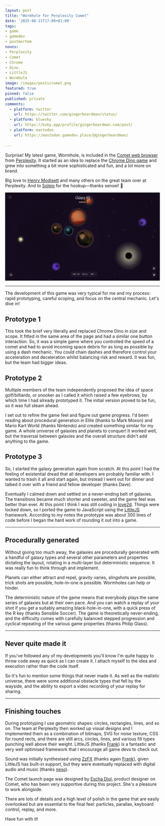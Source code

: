 ```yaml
---
layout: post
title: "Wormhole for Perplexity Comet"
date: '2025-08-21T17:00+01:00'
tags:
- game
- gamedev
- postmortem
nouns:
- Perplexity
- Comet
- Chrome
- Dino
- LittleJS
- Wormhole
image: /images/posts/comet.png
featured: true
pinned: false
published: private
comments:
  - platform: twitter
    url: https://twitter.com/gingerbeardman/status/
  - platform: bluesky
    url: https://bsky.app/profile/gingerbeardman.com/post/
  - platform: mastodon
    url: https://mastodon.gamedev.place/@gingerbeardman/

---
```


Surprise! My latest game, Wormhole, is included in the [Comet web browser](https://www.perplexity.ai/comet) from [Perplexity](https://www.perplexity.ai). It started as an idea to replace the [Chrome Dino game](https://en.wikipedia.org/wiki/Dinosaur_Game) and grew into something a bit more sophisticated and fun, and a lot more on brand.

Big love to [Henry Modisett](https://x.com/henrymodis) and many others on the great team over at Perplexity. And to [Soleio](https://x.com/soleio) for the hookup—thanks sensei! 🙌

![IMG](/images/posts/perplexity-comet.jpg)

----

The development of this game was very typical for me and my process: rapid prototyping, careful scoping, and focus on the central mechanic. Let's dive in!

## Prototype 1

This took the brief very literally and replaced Chrome Dino in size and scope. It fitted in the same area of the page and had a similar one button interaction. So, it was a simple game where you controlled the speed of a comet and had to avoid incoming space debris for as long as possible by using a dash mechanic. You could chain dashes and therefore control your acceleration and deceleration whilst balancing risk and reward. It was fun, but the team had bigger ideas.

## Prototype 2

Multiple members of the team independently proposed the idea of space golf/billiards, or snooker as I called it which raised a few eyebrows, by which time I had already prototyped it. The initial version proved to be fun, so it was full steam ahead. 

I set out to refine the game feel and figure out game progress. I'd been reading about procedural generation in Elite (thanks to Mark Moxon) and Mario Kart World (thanks Nintendo) and created something similar for my game. A whole universe of galaxies and planets to conquer! It worked well, but the traversal between galaxies and the overall structure didn't add anything to the game. 

## Prototype 3

So, I started the galaxy generation again from scratch. At this point I had the feeling of existential dread that all developers are probably familiar with. I wanted to trash it all and start again, but instead I went out for dinner and talked it over with a friend and fellow developer (thanks Dave).

Eventually I calmed down and settled on a never-ending belt of galaxies. The transitions became much shorter and sweeter, and the game feel was better than ever. At this point I think I was still coding in [love2d](https://love2d.org). Things were locked down, so I ported the game to JavaScript using the [LittleJS](https://github.com/KilledByAPixel/LittleJS) framework. According to my notes the prototype was about 300 lines of code before I began the hard work of rounding it out into a game.

----

## Procedurally generated

Without giving too much away, the galaxies are procedurally generated with a handful of galaxy types and several other parameters and properties dictating the layout, rotating in a multi-layer but deterministic sequence. It was really fun to think through and implement.

Planets can either attract and repel, gravity varies, slingshots are possible, trick shots are possible, hole-in-one is possible. Wormholes can help or hinder.

The deterministic nature of the game means that everybody plays the same series of galaxies but at their own pace. And you can watch a replay of your shot if you get a suitably amazing black-hole-in-one, with a quick press of the R key (thanks Sensible Soccer). The game is theoretically never-ending, and the difficulty comes with carefully balanced stepped progression and cyclical repeating of the various game properties (thanks Philip Glass).

----

## Never quite made it

If you've followed any of my developments you'll know I'm quite happy to throw code away as quick as I can create it. I attach myself to the idea and execution rather than the code itself. 

So it's fun to mention some things that never made it. As well as the realistic universe, there were some additional obstacle types that fell by the wayside, and the ability to export a video recording of your replay for sharing.

----

## Finishing touches

During prototyping I use geometric shapes: circles, rectangles, lines, and so on. The team at Perplexity then worked up visual designs and I implemented them as a combination of bitmaps, SVG for noise texture, CSS for round rects, and there are still arcs, circles, lines, and various fill types punching well above their weight. LittleJS (thanks [Frank](https://x.com/KilledByAPixel)) is a fantastic and very well optimised framework that I encourage all game devs to check out.

Sound was initially synthesised using [ZzFX](https://github.com/KilledByAPixel/ZzFX) (thanks again [Frank](https://x.com/KilledByAPixel)), given LittleJS has built-in support, but they were eventually replaced with digital audio and music (thanks [neso](https://x.com/nesodude)).

The Comet launch page was designed by [Escha Diol](https://x.com/eschadiol), product designer on Comet, who has been very supportive during this project. She's a pleasure to work alongside.

There are lots of details and a high level of polish in the game that are easily overlooked but are essential to the final feel: particles, parallax, keyboard control, replay, and more.

Have fun with it!